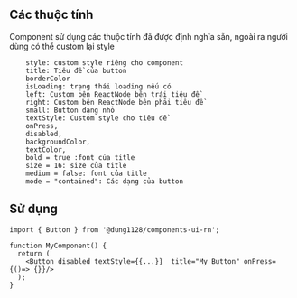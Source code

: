 
## Các thuộc tính

Component sử dụng các thuộc tính đã được định nghĩa sẵn, ngoài ra người dùng có thể custom lại style

```
    style: custom style riêng cho component
    title: Tiêu đề của button
    borderColor
    isLoading: trạng thái loading nếu có
    left: Custom bên ReactNode bên trái tiêu đề
    right: Custom bên ReactNode bên phải tiêu đề
    small: Button dạng nhỏ
    textStyle: Custom style cho tiêu đề
    onPress,
    disabled,
    backgroundColor,
    textColor,
    bold = true :font của title
    size = 16: size của title
    medium = false: font của title
    mode = "contained": Các dạng của button
```

## Sử dụng

```tsx
import { Button } from '@dung1128/components-ui-rn';

function MyComponent() {
  return (
    <Button disabled textStyle={{...}}  title="My Button" onPress={()=> {}}/>
  );
}
```
